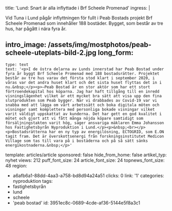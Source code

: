 title: 'Lund: Snart är alla inflyttade i Brf Scheele Promenad'
ingress: |
  <p>Vid Tuna i Lund pågår inflyttningen för fullt i Peab Bostads projekt Brf Scheele Promenad som innehåller 188 bostäder. Bygget, som består av tre hus, har pågått i nära fyra år.
  </p>
  
intro_image: /assets/img/mostphotos/peab-scheele-uteplats-bild-2.jpg
long_form:
  -
    type: text
    text: '<p>I de östra delarna av Lunds innerstad har Peab Bostad under fyra år byggt Brf Scheele Promenad med 188 bostadsrätter. Projektet består av tre hus varav det första stod klart i september 2020, i våras var det andra huset klart och det sista huset flyttas det in i nu.&nbsp;</p><p>–Peab Bostad är en stor aktör som har ett stort förtroendekapital hos köparna. Jag har haft tillgång till en inredd visningslägenhet vilket är ett mycket bra sätt att visa upp den fina slutprodukten som Peab bygger. När vi drabbades av Covid-19 var vi snabba med att lägga om vårt arbetssätt och boka digitala möten och visningar samt komplettera med personliga bokade visningar vilket varit väldigt uppskattat av kunderna. Det har gett en god kvalitet i mötet och gjort att vi fått många nöjda köpare samtidigt som försäljningstakten varit hög, säger ansvariga mäklaren Emma Johansson hos Fastighetsbyrån Nyproduktion i Lund.</p><p>&nbsp;<br></p><p>Bostadsrätterna har en ny typ av energilösning, ECTOGRID, som E.ON tagit fram. Det är överskottsenergi från forskningsinstitutet Medicon Village som tas till vara på i bostäderna och på så sätt sänks energikostnaderna.&nbsp;</p>'
template: articles/article
sponsored: false
hide_from_home: false
artikel_typ: nyhet
views: 212
puff_font_size: 24
article_font_size: 24
topnews_font_size: 48
region:
  - a6afb6a1-88dd-4aa3-a758-bd8d94a24a51
clicks: 0
link: '1'
categories: nyproduktion
tags:
  - fastighetsbyrån
  - lund
  - scheele
  - 'peab bostad'
id: 3951ec8c-0689-4cde-af36-5144e5f8a3c1
